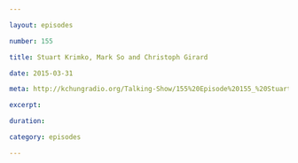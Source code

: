 ```yaml
---

layout: episodes

number: 155

title: Stuart Krimko, Mark So and Christoph Girard

date: 2015-03-31

meta: http://kchungradio.org/Talking-Show/155%20Episode%20155_%20Stuart%20Krimko%20Mark%20So%20Christoph%20Girard.mp3

excerpt:

duration:

category: episodes

---
```

